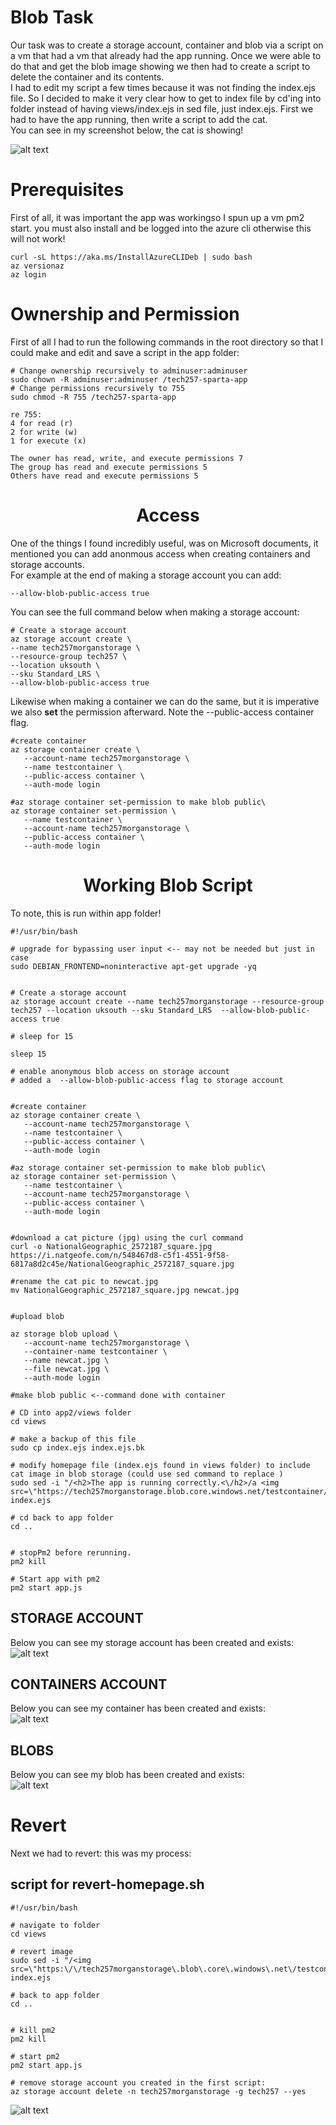 # Blob Task

Our task was to create a storage account, container and blob via a script on a vm that had a vm that already had the app running. Once we were able to do that and get the blob image  showing we then had to create a script to delete the container and its contents.
<br>
I had to edit my script a few times because it was not finding the index.ejs file. So I decided to make it very clear how to get to index file by cd'ing into folder instead of having views/index.ejs in sed file, just index.ejs. First we had to have the app running, then write a script to add the cat.
<br>
You can see in my screenshot below, the cat is showing!

![alt text](<Screenshot 2024-03-15 at 10.28.18.png>)


# Prerequisites

First of all, it was important the app was workingso I spun up a vm pm2 start.
you must also install and be logged into the azure cli otherwise this will not work! 
 ```
 curl -sL https://aka.ms/InstallAzureCLIDeb | sudo bash
 az versionaz 
 az login
  ```



# Ownership and Permission

First of all I had to run the following commands in the root directory so that I could make and edit and save a script in the app folder:
 ```
 # Change ownership recursively to adminuser:adminuser
sudo chown -R adminuser:adminuser /tech257-sparta-app
# Change permissions recursively to 755 
sudo chmod -R 755 /tech257-sparta-app

re 755:
4 for read (r)
2 for write (w)
1 for execute (x)

The owner has read, write, and execute permissions 7
The group has read and execute permissions 5
Others have read and execute permissions 5
 ```

 # <center> Access <center/>
One of the things I found incredibly useful, was on Microsoft documents, it mentioned you can add anonmous access when creating containers and storage accounts.<br>
For example at the end of making a storage account you can add: 
 ```
 --allow-blob-public-access true
 ```
 You can see the full command below when making a storage account:
 <br>

  ```
# Create a storage account
az storage account create \
 --name tech257morganstorage \
 --resource-group tech257 \
 --location uksouth \
 --sku Standard_LRS \
 --allow-blob-public-access true
 ```

 Likewise when making a container we can do the same, but it is imperative we also **set** the permission afterward. Note the  --public-access container flag. 

 ```
#create container
 az storage container create \
    --account-name tech257morganstorage \
    --name testcontainer \
    --public-access container \
    --auth-mode login

#az storage container set-permission to make blob public\
az storage container set-permission \
    --name testcontainer \
    --account-name tech257morganstorage \
    --public-access container \
    --auth-mode login
 ```


# <center> Working Blob Script <center/>

To note, this is run within app folder!
<br>

 ```
#!/usr/bin/bash

# upgrade for bypassing user input <-- may not be needed but just in case
sudo DEBIAN_FRONTEND=noninteractive apt-get upgrade -yq


# Create a storage account
az storage account create --name tech257morganstorage --resource-group tech257 --location uksouth --sku Standard_LRS  --allow-blob-public-access true

# sleep for 15

sleep 15

# enable anonymous blob access on storage account
# added a  --allow-blob-public-access flag to storage account


#create container
 az storage container create \
    --account-name tech257morganstorage \
    --name testcontainer \
    --public-access container \
    --auth-mode login

#az storage container set-permission to make blob public\
az storage container set-permission \
    --name testcontainer \
    --account-name tech257morganstorage \
    --public-access container \
    --auth-mode login


#download a cat picture (jpg) using the curl command
curl -o NationalGeographic_2572187_square.jpg https://i.natgeofe.com/n/548467d8-c5f1-4551-9f58-6817a8d2c45e/NationalGeographic_2572187_square.jpg

#rename the cat pic to newcat.jpg
mv NationalGeographic_2572187_square.jpg newcat.jpg


#upload blob

az storage blob upload \
    --account-name tech257morganstorage \
    --container-name testcontainer \
    --name newcat.jpg \
    --file newcat.jpg \
    --auth-mode login

#make blob public <--command done with container

# CD into app2/views folder
cd views

# make a backup of this file
sudo cp index.ejs index.ejs.bk

# modify homepage file (index.ejs found in views folder) to include cat image in blob storage (could use sed command to replace )
sudo sed -i "/<h2>The app is running correctly.<\/h2>/a <img src=\"https://tech257morganstorage.blob.core.windows.net/testcontainer/newcat.jpg\">" index.ejs

# cd back to app folder
cd ..


# stopPm2 before rerunning.
pm2 kill 

# Start app with pm2
pm2 start app.js

 ```

 

## STORAGE ACCOUNT
Below you can see my storage account has been created and exists:
<br>
![alt text](<Screenshot 2024-03-15 at 10.39.54.png>)

 ## CONTAINERS ACCOUNT
Below you can see my container has been created and exists:
<br>
![alt text](<Screenshot 2024-03-15 at 10.40.39.png>)

## BLOBS
Below you can see my blob has been created and exists:
<br>
![alt text](<Screenshot 2024-03-15 at 10.44.05.png>)


# Revert


Next we had to revert: this was my process:


## script for revert-homepage.sh
```
#!/usr/bin/bash

# navigate to folder
cd views

# revert image
sudo sed -i "/<img src=\"https:\/\/tech257morganstorage\.blob\.core\.windows\.net\/testcontainer\/newcat\.jpg\">/d" index.ejs

# back to app folder
cd ..


# kill pm2
pm2 kill 

# start pm2
pm2 start app.js

# remove storage account you created in the first script:
az storage account delete -n tech257morganstorage -g tech257 --yes
````

![alt text](<Screenshot 2024-03-17 at 15.55.14.png>)
 




